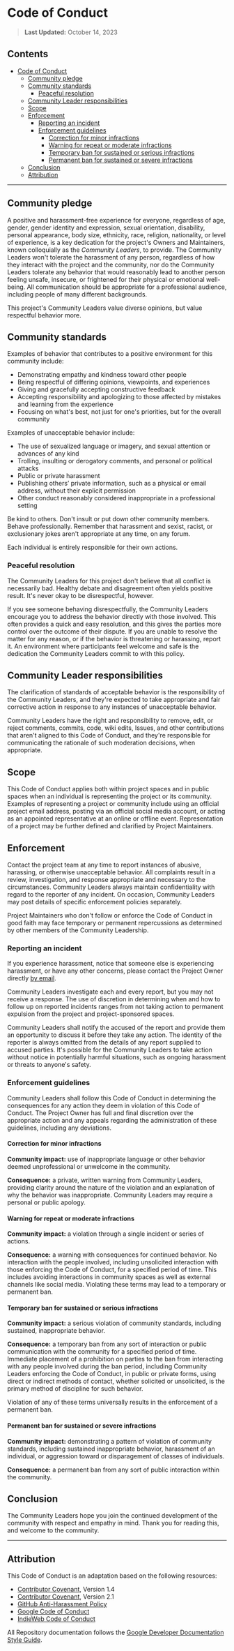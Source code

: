 # Code of Conduct

> **Last Updated:** October 14, 2023

<!-- prettier-ignore-start -->
<!-- omit from toc -->
## Contents

- [Code of Conduct](#code-of-conduct)
  - [Community pledge](#community-pledge)
  - [Community standards](#community-standards)
    - [Peaceful resolution](#peaceful-resolution)
  - [Community Leader responsibilities](#community-leader-responsibilities)
  - [Scope](#scope)
  - [Enforcement](#enforcement)
    - [Reporting an incident](#reporting-an-incident)
    - [Enforcement guidelines](#enforcement-guidelines)
      - [Correction for minor infractions](#correction-for-minor-infractions)
      - [Warning for repeat or moderate infractions](#warning-for-repeat-or-moderate-infractions)
      - [Temporary ban for sustained or serious infractions](#temporary-ban-for-sustained-or-serious-infractions)
      - [Permanent ban for sustained or severe infractions](#permanent-ban-for-sustained-or-severe-infractions)
  - [Conclusion](#conclusion)
  - [Attribution](#attribution)

---
<!-- prettier-ignore-end -->

## Community pledge

A positive and harassment-free experience for everyone, regardless of age, gender, gender identity and expression,
sexual orientation, disability, personal appearance, body size, ethnicity, race, religion, nationality, or level of
experience, is a key dedication for the project's Owners and Maintainers, known colloquially as the _Community Leaders_,
to provide. The Community Leaders won't tolerate the harassment of any person, regardless of how they interact with the
project and the community, nor do the Community Leaders tolerate any behavior that would reasonably lead to another
person feeling unsafe, insecure, or frightened for their physical or emotional well-being. All communication should be
appropriate for a professional audience, including people of many different backgrounds.

This project's Community Leaders value diverse opinions, but value respectful behavior more.

## Community standards

Examples of behavior that contributes to a positive environment for this community include:

- Demonstrating empathy and kindness toward other people
- Being respectful of differing opinions, viewpoints, and experiences
- Giving and gracefully accepting constructive feedback
- Accepting responsibility and apologizing to those affected by mistakes and learning from the experience
- Focusing on what's best, not just for one's priorities, but for the overall community

Examples of unacceptable behavior include:

- The use of sexualized language or imagery, and sexual attention or advances of any kind
- Trolling, insulting or derogatory comments, and personal or political attacks
- Public or private harassment
- Publishing others’ private information, such as a physical or email address, without their explicit permission
- Other conduct reasonably considered inappropriate in a professional setting

Be kind to others. Don't insult or put down other community members. Behave professionally. Remember that harassment and
sexist, racist, or exclusionary jokes aren't appropriate at any time, on any forum.

Each individual is entirely responsible for their own actions.

### Peaceful resolution

The Community Leaders for this project don't believe that all conflict is necessarily bad. Healthy debate and
disagreement often yields positive result. It's never okay to be disrespectful, however.

If you see someone behaving disrespectfully, the Community Leaders encourage you to address the behavior directly with
those involved. This often provides a quick and easy resolution, and this gives the parties more control over the
outcome of their dispute. If you are unable to resolve the matter for any reason, or if the behavior is threatening or
harassing, report it. An environment where participants feel welcome and safe is the dedication the Community Leaders
commit to with this policy.

## Community Leader responsibilities

The clarification of standards of acceptable behavior is the responsibility of the Community Leaders, and they're
expected to take appropriate and fair corrective action in response to any instances of unacceptable behavior.

Community Leaders have the right and responsibility to remove, edit, or reject comments, commits, code, wiki edits,
Issues, and other contributions that aren't aligned to this Code of Conduct, and they're responsible for communicating
the rationale of such moderation decisions, when appropriate.

## Scope

This Code of Conduct applies both within project spaces and in public spaces when an individual is representing the
project or its community. Examples of representing a project or community include using an official project email
address, posting via an official social media account, or acting as an appointed representative at an online or offline
event. Representation of a project may be further defined and clarified by Project Maintainers.

## Enforcement

Contact the project team at any time to report instances of abusive, harassing, or otherwise unacceptable behavior. All
complaints result in a review, investigation, and response appropriate and necessary to the circumstances. Community
Leaders always maintain confidentiality with regard to the reporter of any incident. On occasion, Community Leaders may
post details of specific enforcement policies separately.

Project Maintainers who don't follow or enforce the Code of Conduct in good faith may face temporary or permanent
repercussions as determined by other members of the Community Leadership.

### Reporting an incident

If you experience harassment, notice that someone else is experiencing harassment, or have any other concerns, please
contact the Project Owner directly [by email][email].

Community Leaders investigate each and every report, but you may not receive a response. The use of discretion in
determining when and how to follow up on reported incidents ranges from not taking action to permanent expulsion from
the project and project-sponsored spaces.

Community Leaders shall notify the accused of the report and provide them an opportunity to discuss it before they take
any action. The identity of the reporter is always omitted from the details of any report supplied to accused parties.
It's possible for the Community Leaders to take action without notice in potentially harmful situations, such as ongoing
harassment or threats to anyone's safety.

### Enforcement guidelines

Community Leaders shall follow this Code of Conduct in determining the consequences for any action they deem in
violation of this Code of Conduct. The Project Owner has full and final discretion over the appropriate action and any
appeals regarding the administration of these guidelines, including any deviations.

#### Correction for minor infractions

**Community impact:** use of inappropriate language or other behavior deemed unprofessional or unwelcome in the
community.

**Consequence:** a private, written warning from Community Leaders, providing clarity around the nature of the violation
and an explanation of why the behavior was inappropriate. Community Leaders may require a personal or public apology.

#### Warning for repeat or moderate infractions

**Community impact:** a violation through a single incident or series of actions.

**Consequence:** a warning with consequences for continued behavior. No interaction with the people involved, including
unsolicited interaction with those enforcing the Code of Conduct, for a specified period of time. This includes avoiding
interactions in community spaces as well as external channels like social media. Violating these terms may lead to a
temporary or permanent ban.

#### Temporary ban for sustained or serious infractions

**Community impact:** a serious violation of community standards, including sustained, inappropriate behavior.

**Consequence:** a temporary ban from any sort of interaction or public communication with the community for a specified
period of time. Immediate placement of a prohibition on parties to the ban from interacting with any people involved
during the ban period, including Community Leaders enforcing the Code of Conduct, in public or private forms, using
direct or indirect methods of contact, whether solicited or unsolicited, is the primary method of discipline for such
behavior.

Violation of any of these terms universally results in the enforcement of a permanent ban.

#### Permanent ban for sustained or severe infractions

**Community impact:** demonstrating a pattern of violation of community standards, including sustained inappropriate
behavior, harassment of an individual, or aggression toward or disparagement of classes of individuals.

**Consequence:** a permanent ban from any sort of public interaction within the community.

## Conclusion

The Community Leaders hope you join the continued development of the community with respect and empathy in mind. Thank
you for reading this, and welcome to the community.

---

## Attribution

This Code of Conduct is an adaptation based on the following resources:

- [Contributor Covenant][covenant-14], Version 1.4
- [Contributor Covenant][covenant-21], Version 2.1
- [GitHub Anti-Harassment Policy][github-antiharassment]
- [Google Code of Conduct][google-conduct]
- [IndieWeb Code of Conduct][indieweb-conduct]

All Repository documentation follows the [Google Developer Documentation Style Guide][google-style].

<!-- Link Repository -->

[covenant-14]: https://www.contributor-covenant.org/version/1/4/code-of-conduct/
[covenant-21]: https://www.contributor-covenant.org/version/2/1/code_of_conduct/
[email]: mailto:hello+github@andrewvaughan.io?subject=GitHub%20Code%20of%20Conduct%20Report
[github-antiharassment]: https://geekfeminism.fandom.com/wiki/Conference_anti-harassment/Policy
[google-conduct]: https://github.com/google/.github/blob/master/CODE_OF_CONDUCT.md
[google-style]: https://developers.google.com/style/
[indieweb-conduct]: https://indieweb.org/code-of-conduct
